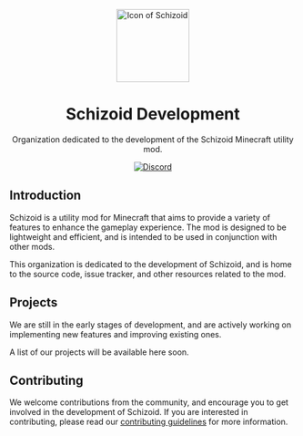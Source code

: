 <p align="center">
    <img height="128" src="https://avatars.githubusercontent.com/u/195674358?s=128" alt="Icon of Schizoid">
</p>

<h1 align="center">Schizoid Development</h1>

<p align="center">Organization dedicated to the development of the Schizoid Minecraft utility mod.</p>

[//]: # (TODO: add more badges)
<div align="center">
    <a href="https://lyzev.dev/discord"><img src="https://img.shields.io/discord/610120595765723137?logo=discord" alt="Discord"/></a>
</div>

## Introduction

Schizoid is a utility mod for Minecraft that aims to provide a variety of features to enhance the gameplay experience. The mod is designed to be lightweight and efficient, and is intended to be used in conjunction with other mods.

This organization is dedicated to the development of Schizoid, and is home to the source code, issue tracker, and other resources related to the mod.

## Projects

We are still in the early stages of development, and are actively working on implementing new features and improving existing ones.

A list of our projects will be available here soon.

## Contributing

We welcome contributions from the community, and encourage you to get involved in the development of Schizoid. If you are interested in contributing, please read our [contributing guidelines](CONTRIBUTING.md) for more information.